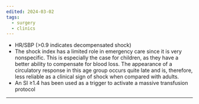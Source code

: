 ```yaml
---
edited: 2024-03-02
tags:
  - surgery
  - clinics
---
```

 - HR/SBP (>0.9 indicates decompensated shock) 
 - The shock index has a limited role in emergency care since it is very nonspecific. This is especially the case for children, as they have a better ability to compensate for blood loss. The appearance of a circulatory response in this age group occurs quite late and is, therefore, less reliable as a clinical sign of shock when compared with adults. 
- An SI ≥1.4 has been used as a trigger to activate a massive transfusion protocol 

---
